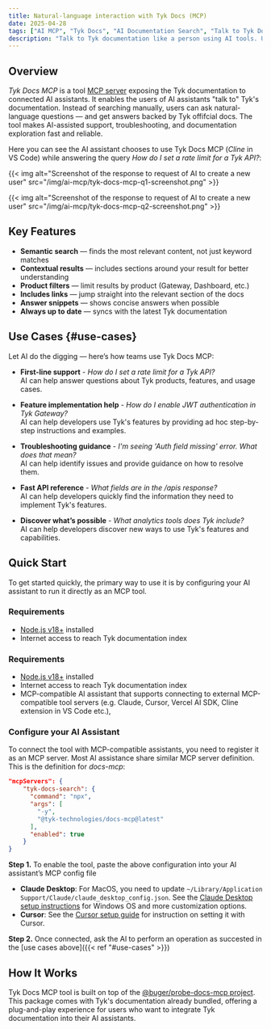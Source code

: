 ```yaml
---
title: Natural-language interaction with Tyk Docs (MCP)
date: 2025-04-28
tags: ["AI MCP", "Tyk Docs", "AI Documentation Search", "Talk to Tyk Docs"]
description: "Talk to Tyk documentation like a person using AI tools. Use Docs MCP to enable AI assistants to search and retrieve information from Tyk documentation."
---
```


## Overview

*Tyk Docs MCP* is a tool [MCP server](https://github.com/modelcontext/spec) exposing the Tyk documentation to connected AI assistants. It enables the users of AI assistants "talk to" Tyk's documentation. Instead of searching manually, users can ask natural-language questions — and get answers backed by Tyk offifcial docs. The tool makes AI-assisted support, troubleshooting, and documentation exploration fast and reliable.


Here you can see the AI assistant chooses to use Tyk Docs MCP (*Cline* in VS Code) while answering the query *How do I set a rate limit for a Tyk API?*:

{{< img alt="Screenshot of the response to request of AI to create a new user" src="/img/ai-mcp/tyk-docs-mcp-q1-screenshot.png" >}}


{{< img alt="Screenshot of the response to request of AI to create a new user" src="/img/ai-mcp/tyk-docs-mcp-q2-screenshot.png" >}}


## Key Features

- **Semantic search** — finds the most relevant content, not just keyword matches
- **Contextual results** — includes sections around your result for better understanding
- **Product filters** — limit results by product (Gateway, Dashboard, etc.)
- **Includes links** — jump straight into the relevant section of the docs
- **Answer snippets** — shows concise answers when possible
- **Always up to date** — syncs with the latest Tyk documentation


## Use Cases {#use-cases}

Let AI do the digging — here’s how teams use Tyk Docs MCP:

- **First-line support** - *How do I set a rate limit for a Tyk API?*
  </br>AI can help answer questions about Tyk products, features, and usage cases.

- **Feature implementation help** - *How do I enable JWT authentication in Tyk Gateway?*
  </br>AI can help developers use Tyk's features by providing ad hoc step-by-step instructions and examples.

- **Troubleshooting guidance** - *I'm seeing 'Auth field missing' error. What does that mean?*
  </br>AI can help identify issues and provide guidance on how to resolve them.

- **Fast API reference** - *What fields are in the /apis response?*
  </br>AI can help developers quickly find the information they need to implement Tyk's features.

- **Discover what’s possible** - *What analytics tools does Tyk include?*
  </br>AI can help developers discover new ways to use Tyk's features and capabilities.
 

## Quick Start

To get started quickly, the primary way to use it is by configuring your AI assistant to run it directly as an MCP tool.

### Requirements

- [Node.js v18+](https://nodejs.org/en/download) installed
- Internet access to reach Tyk documentation index

### Requirements
- [Node.js v18+](https://nodejs.org/en/download) installed
- Internet access to reach Tyk documentation index
- MCP-compatible AI assistant that supports connecting to external MCP-compatible tool servers (e.g. Claude, Cursor, Vercel AI SDK, Cline extension in VS Code etc.), 

### Configure your AI Assistant

To connect the tool with MCP-compatible assistants, you need to register it as an MCP server. Most AI assistance share similar MCP server definition. This is the definition for *docs-mcp*:

```json
"mcpServers": {
    "tyk-docs-search": {
      "command": "npx",
      "args": [
        "-y",
        "@tyk-technologies/docs-mcp@latest"
      ],
      "enabled": true
    }
}
```

**Step 1.** 
To enable the tool, paste the above configuration into your AI assistant’s MCP config file

- **Claude Desktop**: For MacOS, you need to update `~/Library/Application Support/Claude/claude_desktop_config.json`. See the [Claude Desktop setup instructions](https://github.com/TykTechnologies/api-to-mcp?tab=readme-ov-file#setting-up-in-claude-desktop) for Windows OS and more customization options.
- **Cursor**: See the [Cursor setup guide](https://github.com/TykTechnologies/api-to-mcp#cursor) for instruction on setting it with Cursor.

**Step 2.**
Once connected, ask the AI to perform an operation as succested in the [use cases above]({{< ref "#use-cases" >}})


## How It Works

Tyk Docs MCP tool is built on top of the [@buger/probe-docs-mcp project](https://github.com/buger/docs-mcp). This package comes with Tyk's documentation already bundled, offering a plug-and-play experience for users who want to integrate Tyk documentation into their AI assistants.
